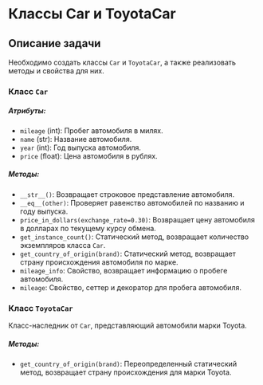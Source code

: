 # Классы Car и ToyotaCar

## Описание задачи

Необходимо создать классы `Car` и `ToyotaCar`, а также реализовать методы и свойства для них.

### Класс `Car`

##### Атрибуты:

- `mileage` (int): Пробег автомобиля в милях.
- `name` (str): Название автомобиля.
- `year` (int): Год выпуска автомобиля.
- `price` (float): Цена автомобиля в рублях.

##### Методы:

- `__str__()`: Возвращает строковое представление автомобиля.
- `__eq__(other)`: Проверяет равенство автомобилей по названию и году выпуска.
- `price_in_dollars(exchange_rate=0.30)`: Возвращает цену автомобиля в долларах по текущему курсу обмена.
- `get_instance_count()`: Статический метод, возвращает количество экземпляров класса `Car`.
- `get_country_of_origin(brand)`: Статический метод, возвращает страну происхождения автомобиля по марке.
- `mileage_info`: Свойство, возвращает информацию о пробеге автомобиля.
- `mileage`: Свойство, сеттер и декоратор для пробега автомобиля.

### Класс `ToyotaCar`

Класс-наследник от `Car`, представляющий автомобили марки Toyota.

##### Методы:

- `get_country_of_origin(brand)`: Переопределенный статический метод, возвращает страну происхождения для марки Toyota.
